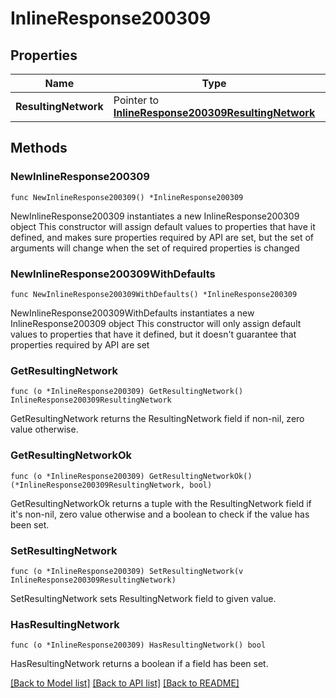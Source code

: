 # InlineResponse200309

## Properties

Name | Type | Description | Notes
------------ | ------------- | ------------- | -------------
**ResultingNetwork** | Pointer to [**InlineResponse200309ResultingNetwork**](InlineResponse200309ResultingNetwork.md) |  | [optional] 

## Methods

### NewInlineResponse200309

`func NewInlineResponse200309() *InlineResponse200309`

NewInlineResponse200309 instantiates a new InlineResponse200309 object
This constructor will assign default values to properties that have it defined,
and makes sure properties required by API are set, but the set of arguments
will change when the set of required properties is changed

### NewInlineResponse200309WithDefaults

`func NewInlineResponse200309WithDefaults() *InlineResponse200309`

NewInlineResponse200309WithDefaults instantiates a new InlineResponse200309 object
This constructor will only assign default values to properties that have it defined,
but it doesn't guarantee that properties required by API are set

### GetResultingNetwork

`func (o *InlineResponse200309) GetResultingNetwork() InlineResponse200309ResultingNetwork`

GetResultingNetwork returns the ResultingNetwork field if non-nil, zero value otherwise.

### GetResultingNetworkOk

`func (o *InlineResponse200309) GetResultingNetworkOk() (*InlineResponse200309ResultingNetwork, bool)`

GetResultingNetworkOk returns a tuple with the ResultingNetwork field if it's non-nil, zero value otherwise
and a boolean to check if the value has been set.

### SetResultingNetwork

`func (o *InlineResponse200309) SetResultingNetwork(v InlineResponse200309ResultingNetwork)`

SetResultingNetwork sets ResultingNetwork field to given value.

### HasResultingNetwork

`func (o *InlineResponse200309) HasResultingNetwork() bool`

HasResultingNetwork returns a boolean if a field has been set.


[[Back to Model list]](../README.md#documentation-for-models) [[Back to API list]](../README.md#documentation-for-api-endpoints) [[Back to README]](../README.md)


